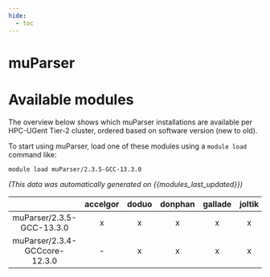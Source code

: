 ```yaml
---
hide:
  - toc
---
```


muParser
========

# Available modules


The overview below shows which muParser installations are available per HPC-UGent Tier-2 cluster, ordered based on software version (new to old).

To start using muParser, load one of these modules using a `module load` command like:

```shell
module load muParser/2.3.5-GCC-13.3.0
```

*(This data was automatically generated on {{modules_last_updated}})*

| |accelgor|doduo|donphan|gallade|joltik|litleo|shinx|
| :---: | :---: | :---: | :---: | :---: | :---: | :---: | :---: |
|muParser/2.3.5-GCC-13.3.0|x|x|x|x|x|x|x|
|muParser/2.3.4-GCCcore-12.3.0|-|x|x|x|x|-|-|
